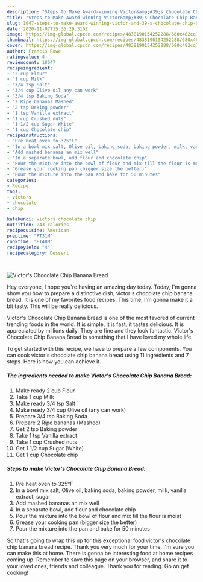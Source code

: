 ```yaml
---
description: "Steps to Make Award-winning Victor&amp;#39;s Chocolate Chip Banana Bread"
title: "Steps to Make Award-winning Victor&amp;#39;s Chocolate Chip Banana Bread"
slug: 1047-steps-to-make-award-winning-victor-and-39-s-chocolate-chip-banana-bread
date: 2020-11-07T15:36:29.316Z
image: https://img-global.cpcdn.com/recipes/4838190154252288/680x482cq70/victors-chocolate-chip-banana-bread-recipe-main-photo.jpg
thumbnail: https://img-global.cpcdn.com/recipes/4838190154252288/680x482cq70/victors-chocolate-chip-banana-bread-recipe-main-photo.jpg
cover: https://img-global.cpcdn.com/recipes/4838190154252288/680x482cq70/victors-chocolate-chip-banana-bread-recipe-main-photo.jpg
author: Francis Rowe
ratingvalue: 4
reviewcount: 18647
recipeingredient:
- "2 cup Flour"
- "1 cup Milk"
- "3/4 tsp Salt"
- "3/4 cup Olive oil any can work"
- "3/4 tsp Baking Soda"
- "2 Ripe bananas Mashed"
- "2 tsp Baking powder"
- "1 tsp Vanilla extract"
- "1 cup Crushed nuts"
- "1 1/2 cup Sugar White"
- "1 cup Chocolate chip"
recipeinstructions:
- "Pre heat oven to 325°F"
- "In a bowl mix salt, Olive oil, baking soda, baking powder, milk, vanilla extract, sugar"
- "Add mashed bananas an mix well"
- "In a separate bowl, add flour and chocolate chip"
- "Pour the mixture into the bowl of flour and mix till the flour is moist"
- "Grease your cooking pan (bigger size the better)"
- "Pour the mixture into the pan and bake for 50 minutes"
categories:
- Recipe
tags:
- victors
- chocolate
- chip

katakunci: victors chocolate chip 
nutrition: 243 calories
recipecuisine: American
preptime: "PT31M"
cooktime: "PT48M"
recipeyield: "4"
recipecategory: Dessert

---
```



![Victor&#39;s Chocolate Chip Banana Bread](https://img-global.cpcdn.com/recipes/4838190154252288/680x482cq70/victors-chocolate-chip-banana-bread-recipe-main-photo.jpg)

Hey everyone, I hope you're having an amazing day today. Today, I'm gonna show you how to prepare a distinctive dish, victor&#39;s chocolate chip banana bread. It is one of my favorites food recipes. This time, I'm gonna make it a bit tasty. This will be really delicious.



Victor&#39;s Chocolate Chip Banana Bread is one of the most favored of current trending foods in the world. It is simple, it is fast, it tastes delicious. It is appreciated by millions daily. They are fine and they look fantastic. Victor&#39;s Chocolate Chip Banana Bread is something that I have loved my whole life.


To get started with this recipe, we have to prepare a few components. You can cook victor&#39;s chocolate chip banana bread using 11 ingredients and 7 steps. Here is how you can achieve it.

<!--inarticleads1-->

##### The ingredients needed to make Victor&#39;s Chocolate Chip Banana Bread:

1. Make ready 2 cup Flour
1. Take 1 cup Milk
1. Make ready 3/4 tsp Salt
1. Make ready 3/4 cup Olive oil (any can work)
1. Prepare 3/4 tsp Baking Soda
1. Prepare 2 Ripe bananas (Mashed)
1. Get 2 tsp Baking powder
1. Take 1 tsp Vanilla extract
1. Take 1 cup Crushed nuts
1. Get 1 1/2 cup Sugar (White)
1. Get 1 cup Chocolate chip




<!--inarticleads2-->

##### Steps to make Victor&#39;s Chocolate Chip Banana Bread:

1. Pre heat oven to 325°F
1. In a bowl mix salt, Olive oil, baking soda, baking powder, milk, vanilla extract, sugar
1. Add mashed bananas an mix well
1. In a separate bowl, add flour and chocolate chip
1. Pour the mixture into the bowl of flour and mix till the flour is moist
1. Grease your cooking pan (bigger size the better)
1. Pour the mixture into the pan and bake for 50 minutes




So that's going to wrap this up for this exceptional food victor&#39;s chocolate chip banana bread recipe. Thank you very much for your time. I'm sure you can make this at home. There is gonna be interesting food at home recipes coming up. Remember to save this page on your browser, and share it to your loved ones, friends and colleague. Thank you for reading. Go on get cooking!
